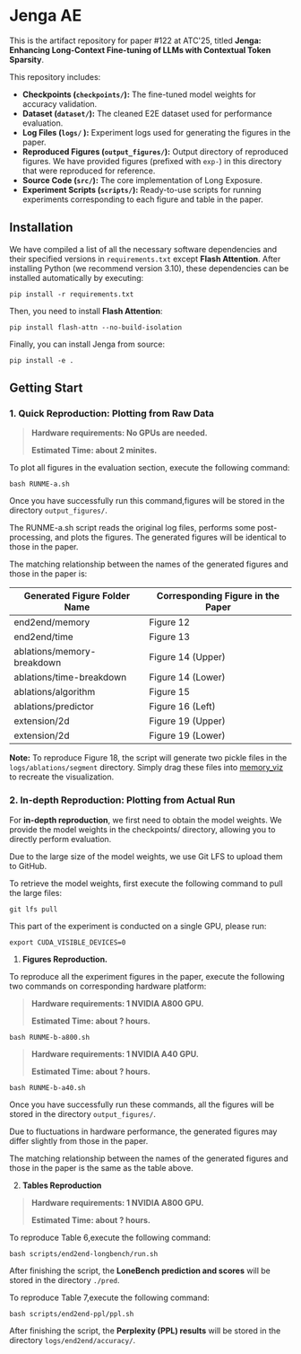 # Jenga AE

This is the artifact repository for paper #122 at ATC'25, titled **Jenga: Enhancing Long-Context Fine-tuning of LLMs with Contextual Token Sparsity**.

This repository includes:

- **Checkpoints (`checkpoints/`):** The fine-tuned model weights for accuracy validation.
- **Dataset (`dataset/`):** The cleaned E2E dataset used for performance evaluation.
- **Log Files  (`logs/` ):** Experiment logs used for generating the figures in the paper.
- **Reproduced Figures (`output_figures/`):** Output directory of reproduced figures. We have provided figures (prefixed with `exp-`) in this directory that were reproduced for reference.
- **Source Code (`src/`):** The core implementation of Long Exposure.
- **Experiment Scripts (`scripts/`):** Ready-to-use scripts for running experiments corresponding to each figure and table in the paper.

## Installation

We have compiled a list of all the necessary software dependencies and their specified versions in `requirements.txt` except **Flash Attention**. After installing Python (we recommend version 3.10), these dependencies can be installed automatically by executing:

```
pip install -r requirements.txt
```

Then, you need to install **Flash Attention**:

```
pip install flash-attn --no-build-isolation
```


Finally, you can install Jenga from source:

```
pip install -e .
```

## Getting Start

### 1. Quick Reproduction: Plotting from Raw Data

> **Hardware requirements: No GPUs are needed.**
>
> **Estimated Time: about 2 minites.**

To plot all figures in the evaluation section, execute the following command:

```
bash RUNME-a.sh
```

Once you have successfully run this command,figures will be stored in the directory `output_figures/`.

The RUNME-a.sh script reads the original log files, performs some post-processing, and plots the figures. The generated figures will be identical to those in the paper.

The matching relationship between the names of the generated figures and those in the paper is:

| Generated Figure Folder Name | Corresponding Figure in the Paper |
| ---- | ---- |
| end2end/memory | Figure 12 |
| end2end/time | Figure 13|
| ablations/memory-breakdown | Figure 14 (Upper) |
| ablations/time-breakdown | Figure 14 (Lower) |
| ablations/algorithm | Figure 15 |
| ablations/predictor | Figure 16 (Left) |
| extension/2d | Figure 19 (Upper) |
| extension/2d | Figure 19 (Lower) |

**Note:** To reproduce Figure 18, the script will generate two pickle files in the `logs/ablations/segment` directory. Simply drag these files into [memory_viz](https://docs.pytorch.org/memory_viz) to recreate the visualization.


### 2. In-depth Reproduction: Plotting from Actual Run

For **in-depth reproduction**, we first need to obtain the model weights. We provide the model weights in the checkpoints/ directory, allowing you to directly perform evaluation.

Due to the large size of the model weights, we use Git LFS to upload them to GitHub.

To retrieve the model weights, first execute the following command to pull the large files:

```
git lfs pull
```
This part of the experiment is conducted on a single GPU, please run:

```
export CUDA_VISIBLE_DEVICES=0
```


1. **Figures Reproduction.**

To reproduce all the experiment figures in the paper, execute the following two commands on corresponding hardware platform:
> **Hardware requirements: 1 NVIDIA A800 GPU.**
>
> **Estimated Time: about ? hours.**


```
bash RUNME-b-a800.sh
```

> **Hardware requirements: 1 NVIDIA A40 GPU.**
>
> **Estimated Time: about ? hours.**


```
bash RUNME-b-a40.sh
```

Once you have successfully run these commands, all the figures will be stored in the directory `output_figures/`.

Due to fluctuations in hardware performance, the generated figures may differ slightly from those in the paper.

The matching relationship between the names of the generated figures and those in the paper is the same as the table above.



2. **Tables Reproduction**

> **Hardware requirements: 1 NVIDIA A800 GPU.**
> 
> **Estimated Time: about ? hours.**

To reproduce Table 6,execute the following command:

```
bash scripts/end2end-longbench/run.sh
```
After finishing the script, the **LoneBench prediction and scores** will be stored in the directory `./pred`.

To reproduce Table 7,execute the following command:

```
bash scripts/end2end-ppl/ppl.sh
```
After finishing the script, the **Perplexity (PPL) results** will be stored in the directory `logs/end2end/accuracy/`.



